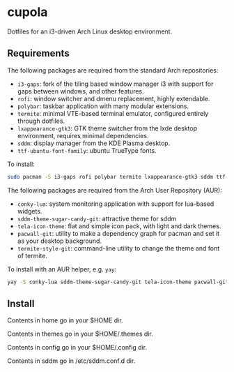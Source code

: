 # cupola

Dotfiles for an i3-driven Arch Linux desktop environment.

## Requirements

The following packages are required from the standard Arch repositories:

- `i3-gaps`: fork of the tiling based window manager i3 with support for gaps between windows, and other features.
- `rofi`: window switcher and dmenu replacement, highly extendable.
- `polybar`: taskbar application with many modular extensions.
- `termite`: minimal VTE-based terminal emulator, configured entirely through dotfiles.
- `lxappearance-gtk3`: GTK theme switcher from the lxde desktop environment, requires minimal dependencies.
- `sddm`: display manager from the KDE Plasma desktop.
- `ttf-ubuntu-font-family`: ubuntu TrueType fonts.

To install:
```bash
sudo pacman -S i3-gaps rofi polybar termite lxappearance-gtk3 sddm ttf-ubuntu-font-family
```

The following packages are required from the Arch User Repository (AUR):

- `conky-lua`: system monitoring application with support for lua-based widgets.
- `sddm-theme-sugar-candy-git`: attractive theme for sddm 
- `tela-icon-theme`: flat and simple icon pack, with light and dark themes.
- `pacwall-git`: utility to make a dependency graph for pacman and set it as your desktop background.
- `termite-style-git`: command-line utility to change the theme and font of termite.

To install with an AUR helper, e.g. `yay`:
```bash
yay -S conky-lua sddm-theme-sugar-candy-git tela-icon-theme pacwall-git termite-style-git
```

## Install

Contents in home go in your $HOME dir.

Contents in themes go in your $HOME/.themes dir.

Contents in config go in your $HOME/.config dir.

Contents in sddm go in /etc/sddm.conf.d dir.
